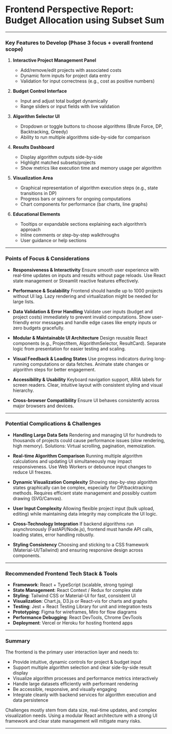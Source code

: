 # Frontend Perspective Report: Budget Allocation using Subset Sum

---

### Key Features to Develop (Phase 3 focus + overall frontend scope)

1. **Interactive Project Management Panel**

   * Add/remove/edit projects with associated costs
   * Dynamic form inputs for project data entry
   * Validation for input correctness (e.g., cost as positive numbers)

2. **Budget Control Interface**

   * Input and adjust total budget dynamically
   * Range sliders or input fields with live validation

3. **Algorithm Selector UI**

   * Dropdown or toggle buttons to choose algorithms (Brute Force, DP, Backtracking, Greedy)
   * Ability to run multiple algorithms side-by-side for comparison

4. **Results Dashboard**

   * Display algorithm outputs side-by-side
   * Highlight matched subsets/projects
   * Show metrics like execution time and memory usage per algorithm

5. **Visualization Area**

   * Graphical representation of algorithm execution steps (e.g., state transitions in DP)
   * Progress bars or spinners for ongoing computations
   * Chart components for performance (bar charts, line graphs)

6. **Educational Elements**

   * Tooltips or expandable sections explaining each algorithm’s approach
   * Inline comments or step-by-step walkthroughs
   * User guidance or help sections

---

### Points of Focus & Considerations

* **Responsiveness & Interactivity**
  Ensure smooth user experience with real-time updates on inputs and results without page reloads.
  Use React state management or Streamlit reactive features effectively.

* **Performance & Scalability**
  Frontend should handle up to 1000 projects without UI lag. Lazy rendering and virtualization might be needed for large lists.

* **Data Validation & Error Handling**
  Validate user inputs (budget and project costs) immediately to prevent invalid computations.
  Show user-friendly error messages and handle edge cases like empty inputs or zero budgets gracefully.

* **Modular & Maintainable UI Architecture**
  Design reusable React components (e.g., ProjectItem, AlgorithmSelector, ResultCard).
  Separate logic from presentation for easier testing and scaling.

* **Visual Feedback & Loading States**
  Use progress indicators during long-running computations or data fetches.
  Animate state changes or algorithm steps for better engagement.

* **Accessibility & Usability**
  Keyboard navigation support, ARIA labels for screen readers.
  Clear, intuitive layout with consistent styling and visual hierarchy.

* **Cross-browser Compatibility**
  Ensure UI behaves consistently across major browsers and devices.

---

### Potential Complications & Challenges

* **Handling Large Data Sets**
  Rendering and managing UI for hundreds to thousands of projects could cause performance issues (slow rendering, high memory).
  Solutions: Virtual scrolling, pagination, memoization.

* **Real-time Algorithm Comparison**
  Running multiple algorithm calculations and updating UI simultaneously may impact responsiveness.
  Use Web Workers or debounce input changes to reduce UI freezes.

* **Dynamic Visualization Complexity**
  Showing step-by-step algorithm states graphically can be complex, especially for DP/backtracking methods.
  Requires efficient state management and possibly custom drawing (SVG/Canvas).

* **User Input Complexity**
  Allowing flexible project input (bulk upload, editing) while maintaining data integrity may complicate the UI logic.

* **Cross-Technology Integration**
  If backend algorithms run asynchronously (FastAPI/Node.js), frontend must handle API calls, loading states, error handling robustly.

* **Styling Consistency**
  Choosing and sticking to a CSS framework (Material-UI/Tailwind) and ensuring responsive design across components.

---

### Recommended Frontend Tech Stack & Tools

* **Framework**: React + TypeScript (scalable, strong typing)
* **State Management**: React Context / Redux for complex state
* **Styling**: Tailwind CSS or Material-UI for fast, consistent UI
* **Visualization**: Chart.js, D3.js or React-vis for charts and graphs
* **Testing**: Jest + React Testing Library for unit and integration tests
* **Prototyping**: Figma for wireframes, Miro for flow diagrams
* **Performance Debugging**: React DevTools, Chrome DevTools
* **Deployment**: Vercel or Heroku for hosting frontend apps

---

### Summary

The frontend is the primary user interaction layer and needs to:

* Provide intuitive, dynamic controls for project & budget input
* Support multiple algorithm selection and clear side-by-side result display
* Visualize algorithm processes and performance metrics interactively
* Handle large datasets efficiently with performant rendering
* Be accessible, responsive, and visually engaging
* Integrate cleanly with backend services for algorithm execution and data persistence

Challenges mostly stem from data size, real-time updates, and complex visualization needs. Using a modular React architecture with a strong UI framework and clear state management will mitigate many risks.

---

